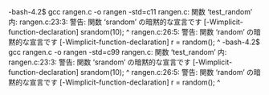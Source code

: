 -bash-4.2$ gcc rangen.c -o rangen -std=c11
rangen.c: 関数 ‘test_random’ 内:
rangen.c:23:3: 警告: 関数 ‘srandom’ の暗黙的な宣言です [-Wimplicit-function-declaration]
   srandom(10);
   ^
rangen.c:26:5: 警告: 関数 ‘random’ の暗黙的な宣言です [-Wimplicit-function-declaration]
     r = random();
     ^
-bash-4.2$ gcc rangen.c -o rangen -std=c99
rangen.c: 関数 ‘test_random’ 内:
rangen.c:23:3: 警告: 関数 ‘srandom’ の暗黙的な宣言です [-Wimplicit-function-declaration]
   srandom(10);
   ^
rangen.c:26:5: 警告: 関数 ‘random’ の暗黙的な宣言です [-Wimplicit-function-declaration]
     r = random();
     ^

